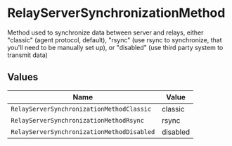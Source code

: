 # RelayServerSynchronizationMethod

Method used to synchronize data between server and relays, either "classic" (agent protocol, default), "rsync" (use rsync to synchronize, that you'll need to be manually set up), or "disabled" (use third party system to transmit data)


## Values

| Name                                       | Value                                      |
| ------------------------------------------ | ------------------------------------------ |
| `RelayServerSynchronizationMethodClassic`  | classic                                    |
| `RelayServerSynchronizationMethodRsync`    | rsync                                      |
| `RelayServerSynchronizationMethodDisabled` | disabled                                   |